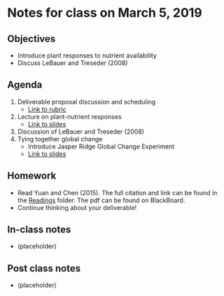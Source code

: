 # Notes for class on March 5, 2019

## Objectives
- Introduce plant responses to nutrient availability
- Discuss LeBauer and Treseder (2008)

## Agenda
1. Deliverable proposal discussion and scheduling
	- [Link to rubric](../Rubrics/deliverable_proposal_rubric.md)
2. Lecture on plant-nutrient responses
	 - [Link to slides](../Lecture_Slides/03.05.19_nutrients.pdf)
3. Discussion of LeBauer and Treseder (2008)
4. Tying together global change
	- Introduce Jasper Ridge Global Change Experiment
	- [Link to slides](../Miscellaneous/Jasper_Ridge/Jasper_Ridge.pdf)

## Homework
- Read Yuan and Chen (2015). The full citation and link can be found in the 
[Readings](../Readings) folder. The pdf can be found on BlackBoard.
- Continue thinking about your deliverable!

## In-class notes
- (placeholder)

## Post class notes
- (placeholder)